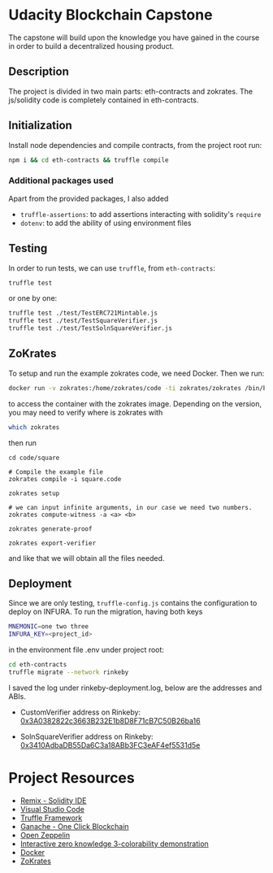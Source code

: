 # Udacity Blockchain Capstone

The capstone will build upon the knowledge you have gained in the course in order to build a decentralized housing product. 

## Description
The project is divided in two main parts: eth-contracts and zokrates.
The js/solidity code is completely contained in eth-contracts.

## Initialization

Install node dependencies and compile contracts, from the project root run:

```bash
npm i && cd eth-contracts && truffle compile
```

### Additional packages used
Apart from the provided packages, I also added

 - `truffle-assertions`: to add assertions interacting with solidity's `require`
 - `dotenv`: to add the ability of using environment files

## Testing
In order to run tests, we can use `truffle`, from `eth-contracts`:

```bash
truffle test
```

or one by one:

```bash
truffle test ./test/TestERC721Mintable.js
truffle test ./test/TestSquareVerifier.js
truffle test ./test/TestSolnSquareVerifier.js
```


## ZoKrates
To setup and run the example zokrates code, we need Docker. Then we run:

```bash
docker run -v zokrates:/home/zokrates/code -ti zokrates/zokrates /bin/bash
```

to access the container with the zokrates image. Depending on the version, you may need to verify where is zokrates with

```bash
which zokrates
```

then run

```
cd code/square

# Compile the example file
zokrates compile -i square.code

zokrates setup

# we can input infinite arguments, in our case we need two numbers.
zokrates compute-witness -a <a> <b>

zokrates generate-proof

zokrates export-verifier
```

and like that we will obtain all the files needed.

## Deployment
Since we are only testing, `truffle-config.js` contains the configuration to deploy on INFURA.
To run the migration, having both keys

```bash
MNEMONIC=one two three
INFURA_KEY=<project_id>
```

in the environment file .env under project root:

```bash
cd eth-contracts
truffle migrate --network rinkeby
```

I saved the log under rinkeby-deployment.log, below are the addresses and ABIs.

 - CustomVerifier address on Rinkeby: [0x3A0382822c3663B232E1b8D8F71cB7C50B26ba16](https://rinkeby.etherscan.io/address/0x3A0382822c3663B232E1b8D8F71cB7C50B26ba16)

 - SolnSquareVerifier address on Rinkeby: [0x3410AdbaDB55Da6C3a18ABb3FC3eAF4ef5531d5e](https://rinkeby.etherscan.io/address/0x3410AdbaDB55Da6C3a18ABb3FC3eAF4ef5531d5e)


# Project Resources

* [Remix - Solidity IDE](https://remix.ethereum.org/)
* [Visual Studio Code](https://code.visualstudio.com/)
* [Truffle Framework](https://truffleframework.com/)
* [Ganache - One Click Blockchain](https://truffleframework.com/ganache)
* [Open Zeppelin ](https://openzeppelin.org/)
* [Interactive zero knowledge 3-colorability demonstration](http://web.mit.edu/~ezyang/Public/graph/svg.html)
* [Docker](https://docs.docker.com/install/)
* [ZoKrates](https://github.com/Zokrates/ZoKrates)
